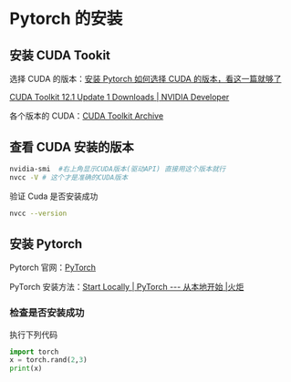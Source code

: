 # Pytorch 的安装

## 安装 CUDA Tookit

选择 CUDA 的版本：[安装 Pytorch 如何选择 CUDA 的版本，看这一篇就够了](https://zhuanlan.zhihu.com/p/396344997)

[CUDA Toolkit 12.1 Update 1 Downloads | NVIDIA Developer](https://developer.nvidia.com/cuda-downloads?target_os=Windows&target_arch=x86_64&target_version=11&target_type=exe_local)

各个版本的 CUDA：[CUDA Toolkit Archive](https://developer.nvidia.com/cuda-toolkit-archive)

## 查看 CUDA 安装的版本

```bash
nvidia-smi  #右上角显示CUDA版本(驱动API) 直接用这个版本就行
nvcc -V # 这个才是准确的CUDA版本
```

验证 Cuda 是否安装成功

```bash
nvcc --version
```

## 安装 Pytorch

Pytorch 官网：[PyTorch](https://pytorch.org/)

PyTorch 安装方法：[Start Locally | PyTorch --- 从本地开始 |火炬](https://pytorch.org/get-started/locally/)

### 检查是否安装成功

执行下列代码

```python
import torch
x = torch.rand(2,3)
print(x)
```
